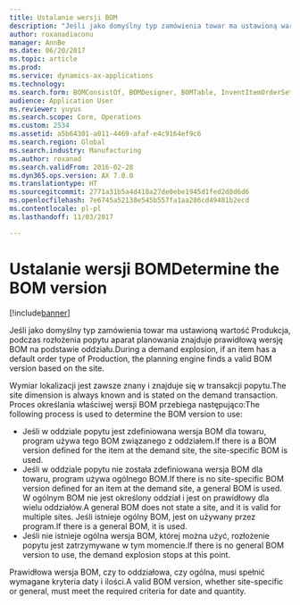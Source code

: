 ```yaml
---
title: Ustalanie wersji BOM
description: "Jeśli jako domyślny typ zamówienia towar ma ustawioną wartość Produkcja, podczas rozłożenia popytu aparat planowania znajduje prawidłową wersję BOM na podstawie oddziału."
author: roxanadiaconu
manager: AnnBe
ms.date: 06/20/2017
ms.topic: article
ms.prod: 
ms.service: dynamics-ax-applications
ms.technology: 
ms.search.form: BOMConsistOf, BOMDesigner, BOMTable, InventItemOrderSetup
audience: Application User
ms.reviewer: yuyus
ms.search.scope: Core, Operations
ms.custom: 2534
ms.assetid: a5b64301-a011-4469-afaf-e4c9164ef9c6
ms.search.region: Global
ms.search.industry: Manufacturing
ms.author: roxanad
ms.search.validFrom: 2016-02-28
ms.dyn365.ops.version: AX 7.0.0
ms.translationtype: HT
ms.sourcegitcommit: 2771a31b5a4d418a27de0ebe1945d1fed2d8d6d6
ms.openlocfilehash: 7e6745a52138e545b557fa1aa286cd49481b2ecd
ms.contentlocale: pl-pl
ms.lasthandoff: 11/03/2017

---
```


# <a name="determine-the-bom-version"></a><span data-ttu-id="7bd24-103">Ustalanie wersji BOM</span><span class="sxs-lookup"><span data-stu-id="7bd24-103">Determine the BOM version</span></span>

[!include[banner](../includes/banner.md)]


<span data-ttu-id="7bd24-104">Jeśli jako domyślny typ zamówienia towar ma ustawioną wartość Produkcja, podczas rozłożenia popytu aparat planowania znajduje prawidłową wersję BOM na podstawie oddziału.</span><span class="sxs-lookup"><span data-stu-id="7bd24-104">During a demand explosion, if an item has a default order type of Production, the planning engine finds a valid BOM version based on the site.</span></span> 

<span data-ttu-id="7bd24-105">Wymiar lokalizacji jest zawsze znany i znajduje się w transakcji popytu.</span><span class="sxs-lookup"><span data-stu-id="7bd24-105">The site dimension is always known and is stated on the demand transaction.</span></span> <span data-ttu-id="7bd24-106">Proces określania właściwej wersji BOM przebiega następująco:</span><span class="sxs-lookup"><span data-stu-id="7bd24-106">The following process is used to determine the BOM version to use:</span></span>

-   <span data-ttu-id="7bd24-107">Jeśli w oddziale popytu jest zdefiniowana wersja BOM dla towaru, program używa tego BOM związanego z oddziałem.</span><span class="sxs-lookup"><span data-stu-id="7bd24-107">If there is a BOM version defined for the item at the demand site, the site-specific BOM is used.</span></span>
-   <span data-ttu-id="7bd24-108">Jeśli w oddziale popytu nie została zdefiniowana wersja BOM dla towaru, program używa ogólnego BOM.</span><span class="sxs-lookup"><span data-stu-id="7bd24-108">If there is no site-specific BOM version defined for an item at the demand site, a general BOM is used.</span></span> <span data-ttu-id="7bd24-109">W ogólnym BOM nie jest określony oddział i jest on prawidłowy dla wielu oddziałów.</span><span class="sxs-lookup"><span data-stu-id="7bd24-109">A general BOM does not state a site, and it is valid for multiple sites.</span></span> <span data-ttu-id="7bd24-110">Jeśli istnieje ogólny BOM, jest on używany przez program.</span><span class="sxs-lookup"><span data-stu-id="7bd24-110">If there is a general BOM, it is used.</span></span>
-   <span data-ttu-id="7bd24-111">Jeśli nie istnieje ogólna wersja BOM, której można użyć, rozłożenie popytu jest zatrzymywane w tym momencie.</span><span class="sxs-lookup"><span data-stu-id="7bd24-111">If there is no general BOM version to use, the demand explosion stops at this point.</span></span>

<span data-ttu-id="7bd24-112">Prawidłowa wersja BOM, czy to oddziałowa, czy ogólna, musi spełnić wymagane kryteria daty i ilości.</span><span class="sxs-lookup"><span data-stu-id="7bd24-112">A valid BOM version, whether site-specific or general, must meet the required criteria for date and quantity.</span></span>






